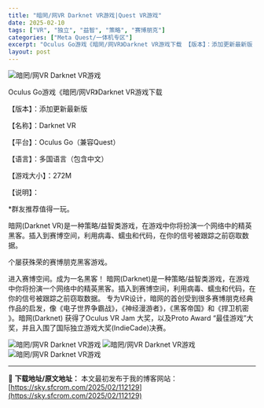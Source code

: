 ```yaml
---
title: "暗罔/网VR Darknet VR游戏|Quest VR游戏"
date: 2025-02-10
tags: ["VR", "独立", "益智", "策略", "赛博朋克"]
categories: ["Meta Quest/一体机专区"]
excerpt: "Oculus Go游戏《暗罔/网VR》Darknet VR游戏下载 【版本】：添加更新最新版 【名称】：Darknet VR 【平台】：Oculus Go（兼容Quest） 【语言】：多国语言（包含中文） 【游戏大小】：272M 【说明】： *群友推荐值得一玩。 暗网(Darknet VR)是一种策&hellip;"
layout: post
---
```


<img title="1613489839-e32e8c07f93ec74.webp" src="https://sky.sfcrom.com/wp-content/uploads/2025/02/20250210_67aa1251daa54.webp" alt="暗罔/网VR Darknet VR游戏" />

Oculus Go游戏《暗罔/网VR》Darknet VR游戏下载

【版本】：添加更新最新版

【名称】：Darknet VR

【平台】：Oculus Go（兼容Quest）

【语言】：多国语言（包含中文）

【游戏大小】：272M

【说明】：

*群友推荐值得一玩。

暗网(Darknet VR)是一种策略/益智类游戏，在游戏中你将扮演一个网络中的精英黑客。插入到赛博空间，利用病毒、蠕虫和代码，在你的信号被跟踪之前窃取数据。

个屡获殊荣的赛博朋克黑客游戏。

进入赛博空间。成为一名黑客！
暗网(Darknet)是一种策略/益智类游戏，在游戏中你将扮演一个网络中的精英黑客。插入到赛博空间，利用病毒、蠕虫和代码，在你的信号被跟踪之前窃取数据。
专为VR设计，暗网的首创受到很多赛博朋克经典作品的启发，像《电子世界争霸战》，《神经漫游者》，《黑客帝国》和《捍卫机密 》。暗网(Darknet) 获得了Oculus VR Jam 大奖，以及Proto Award “最佳游戏”大奖，并且入围了国际独立游戏大奖(IndieCade)决赛。

<img title="1613488399-bfd0948ffd1fcfd.webp" src="https://sky.sfcrom.com/wp-content/uploads/2025/02/20250210_67aa12545a6b0.webp" alt="暗罔/网VR Darknet VR游戏" />
<img title="1613488405-8723b550cffa960.webp" src="https://sky.sfcrom.com/wp-content/uploads/2025/02/20250210_67aa125636c40.webp" alt="暗罔/网VR Darknet VR游戏" />
<img title="1613488410-ec8b9edc1bf53bc.webp" src="https://sky.sfcrom.com/wp-content/uploads/2025/02/20250210_67aa1258abccc.webp" alt="暗罔/网VR Darknet VR游戏" />

---
📖 **下载地址/原文地址：** 本文最初发布于我的博客网站：[https://sky.sfcrom.com/2025/02/112129](https://sky.sfcrom.com/2025/02/112129)
